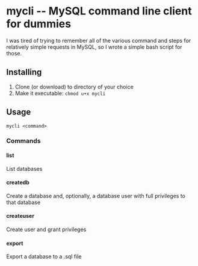 # mycli -- MySQL command line client for dummies

I was tired of trying to remember all of the various command and steps for relatively simple requests in MySQL, so I wrote a simple bash script for those.

## Installing

1. Clone (or download) to directory of your choice
2. Make it executable: `chmod u+x mycli`

## Usage

`mycli <command>`

### Commands

#### list

List databases

#### createdb

Create a database and, optionally, a database user with full privileges to that database

#### createuser

Create user and grant privileges

#### export

Export a database to a .sql file